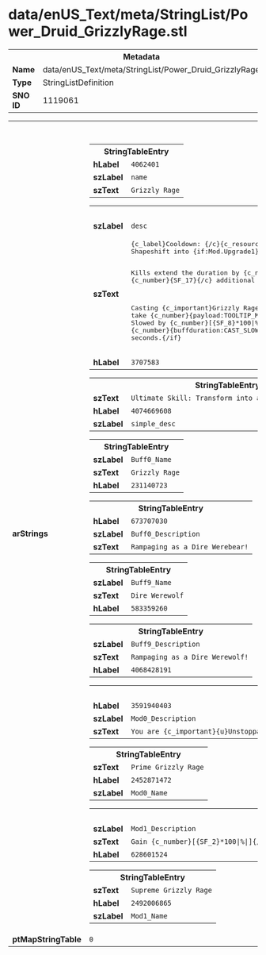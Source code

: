 <h1>data/enUS_Text/meta/StringList/Power_Druid_GrizzlyRage.stl</h1><table><tr><th colspan="100%">Metadata</th></tr><tr><td><b>Name</b></td><td>data/enUS_Text/meta/StringList/Power_Druid_GrizzlyRage.stl</td></tr><tr><td><b>Type</b></td><td>StringListDefinition</td></tr><tr><td><b>SNO ID</b></td><td>1119061</td></tr></table>

<table><tr><th colspan="100%">Fields</th></tr><tr><td><b>arStrings</b></td><td><table><tr><th colspan="100%">StringTableEntry</th></tr><tr><td><b>hLabel</b></td><td><code>4062401</code></td></tr><tr><td><b>szLabel</b></td><td><code>name</code></td></tr><tr><td><b>szText</b></td><td><code>Grizzly Rage</code></td></tr></table>


<table><tr><th colspan="100%">StringTableEntry</th></tr><tr><td><b>szLabel</b></td><td><code>desc</code></td></tr><tr><td><b>szText</b></td><td><pre>{c_label}Cooldown: {/c}{c_resource}{Cooldown Time}{/c} seconds
Shapeshift into {if:Mod.Upgrade1}an {c_important}{u}Unstoppable{/u}{/c}{else}a{/if} Dire Werebear for {c_number}{buffduration:BUFF_MAIN_BEAR}{/c} seconds gaining {c_number}[{SF_10}*100|%x|]{/c} bonus damage and {c_number}[{SF_11}*100|%|]{/c} Damage Reduction{/if}. Damage bonus is increased by {c_number}[{SF_15}*100|%|]{/c} each second while in this form.

Kills extend the duration by {c_number}{SF_16}{/c} second up to {c_number}{SF_17}{/c} additional seconds.{if:Mod.DELETEME}

Casting {c_important}Grizzly Rage{/c} causes enemies in the area to take {c_number}{payload:TOOLTIP_MOD_CAST_IMPACT}{/c} damage and be Slowed by {c_number}[{SF_8}*100|%|]{/c} for {c_number}{buffduration:CAST_SLOW}{/c} seconds.{/if}</pre></td></tr><tr><td><b>hLabel</b></td><td><code>3707583</code></td></tr></table>


<table><tr><th colspan="100%">StringTableEntry</th></tr><tr><td><b>szText</b></td><td><code>Ultimate Skill: Transform into a rampaging Dire Werebear.</code></td></tr><tr><td><b>hLabel</b></td><td><code>4074669608</code></td></tr><tr><td><b>szLabel</b></td><td><code>simple_desc</code></td></tr></table>


<table><tr><th colspan="100%">StringTableEntry</th></tr><tr><td><b>szLabel</b></td><td><code>Buff0_Name</code></td></tr><tr><td><b>szText</b></td><td><code>Grizzly Rage</code></td></tr><tr><td><b>hLabel</b></td><td><code>231140723</code></td></tr></table>


<table><tr><th colspan="100%">StringTableEntry</th></tr><tr><td><b>hLabel</b></td><td><code>673707030</code></td></tr><tr><td><b>szLabel</b></td><td><code>Buff0_Description</code></td></tr><tr><td><b>szText</b></td><td><code>Rampaging as a Dire Werebear!</code></td></tr></table>


<table><tr><th colspan="100%">StringTableEntry</th></tr><tr><td><b>szLabel</b></td><td><code>Buff9_Name</code></td></tr><tr><td><b>szText</b></td><td><code>Dire Werewolf</code></td></tr><tr><td><b>hLabel</b></td><td><code>583359260</code></td></tr></table>


<table><tr><th colspan="100%">StringTableEntry</th></tr><tr><td><b>szLabel</b></td><td><code>Buff9_Description</code></td></tr><tr><td><b>szText</b></td><td><code>Rampaging as a Dire Werewolf!</code></td></tr><tr><td><b>hLabel</b></td><td><code>4068428191</code></td></tr></table>


<table><tr><th colspan="100%">StringTableEntry</th></tr><tr><td><b>hLabel</b></td><td><code>3591940403</code></td></tr><tr><td><b>szLabel</b></td><td><code>Mod0_Description</code></td></tr><tr><td><b>szText</b></td><td><code>You are {c_important}{u}Unstoppable{/u}{/c} while {c_important}Grizzly Rage{/c} is active.</code></td></tr></table>


<table><tr><th colspan="100%">StringTableEntry</th></tr><tr><td><b>szText</b></td><td><code>Prime Grizzly Rage</code></td></tr><tr><td><b>hLabel</b></td><td><code>2452871472</code></td></tr><tr><td><b>szLabel</b></td><td><code>Mod0_Name</code></td></tr></table>


<table><tr><th colspan="100%">StringTableEntry</th></tr><tr><td><b>szLabel</b></td><td><code>Mod1_Description</code></td></tr><tr><td><b>szText</b></td><td><code>Gain {c_number}[{SF_2}*100|%|]{/c} Base Life {c_number}([Max(1,{fortified:MOD_2_FORTIFY_PER_SECOND})|0|]){/c} as {c_important}{u}Fortify{/u}{/c} per second while {c_important}Grizzly Rage{/c} is active.</code></td></tr><tr><td><b>hLabel</b></td><td><code>628601524</code></td></tr></table>


<table><tr><th colspan="100%">StringTableEntry</th></tr><tr><td><b>szText</b></td><td><code>Supreme Grizzly Rage</code></td></tr><tr><td><b>hLabel</b></td><td><code>2492006865</code></td></tr><tr><td><b>szLabel</b></td><td><code>Mod1_Name</code></td></tr></table>


</td></tr><tr><td><b>ptMapStringTable</b></td><td><code>0</code></td></tr></table>

